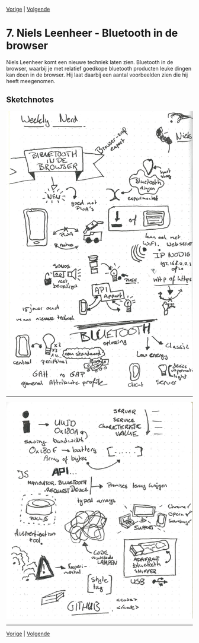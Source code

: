 [Vorige](/Weekly-Nerd/6_Schiphol.md) | [Volgende](/Weekly-Nerd/8_Vitaly.md)

# 7. Niels Leenheer - Bluetooth in de browser

Niels Leenheer komt een nieuwe techniek laten zien. Bluetooth in de browser, waarbij je met relatief goedkope bluetooth producten leuke dingen kan doen in de browser. Hij laat daarbij een aantal voorbeelden zien die hij heeft meegenomen.

## Sketchnotes

![Screenshot van sketchnotes](images/7_Bluetooth-1.png)

---

![Screenshot van sketchnotes](images/7_Bluetooth-2.png)

---

[Vorige](/Weekly-Nerd/6_Schiphol.md) | [Volgende](/Weekly-Nerd/8_Vitaly.md)